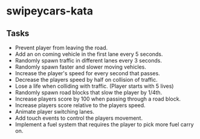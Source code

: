 # swipeycars-kata

## Tasks
- Prevent player from leaving the road.
- Add an on coming vehicle in the first lane every 5 seconds.
- Randomly spawn traffic in different lanes every 3 seconds.
- Randomly spawn faster and slower moving vehicles.
- Increase the player's speed for every second that passes. 
- Decrease the players speed by half on collision of traffic.
- Lose a life when colliding with traffic. (Player starts with 5 lives)
- Randomly spawn road blocks that slow the player by 1/4th.
- Increase players score by 100 when passing through a road block.
- Increase players score relative to the players speed.
- Animate player switching lanes.
- Add touch events to control the players movement.
- Implement a fuel system that requires the player to pick more fuel carry on.
